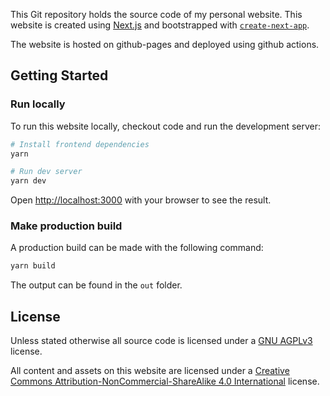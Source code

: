 This Git repository holds the source code of my personal website. This website is created using [Next.js](https://nextjs.org/) and bootstrapped with [`create-next-app`](https://github.com/vercel/next.js/tree/canary/packages/create-next-app).

The website is hosted on github-pages and deployed using github actions.

## Getting Started

### Run locally

To run this website locally, checkout code and run the development server:

```bash
# Install frontend dependencies
yarn

# Run dev server
yarn dev
```

Open [http://localhost:3000](http://localhost:3000) with your browser to see the result.

### Make production build

A production build can be made with the following command:

```bash
yarn build
```

The output can be found in the `out` folder.

## License

Unless stated otherwise all source code is licensed under a [GNU AGPLv3](https://www.gnu.org/licenses/agpl-3.0.html) license.

All content and assets on this website are licensed under a [Creative Commons Attribution-NonCommercial-ShareAlike 4.0 International](http://creativecommons.org/licenses/by-nc-sa/4.0/) license.
